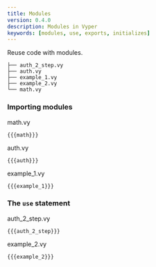 ```yaml
---
title: Modules
version: 0.4.0
description: Modules in Vyper
keywords: [modules, use, exports, initializes]
---
```


Reuse code with modules.

```
├── auth_2_step.vy
├── auth.vy
├── example_1.vy
├── example_2.vy
└── math.vy
```

### Importing modules

math.vy

```vyper
{{{math}}}
```

auth.vy

```vyper
{{{auth}}}
```

example_1.vy

```vyper
{{{example_1}}}
```

### The `use` statement

auth_2_step.vy

```vyper
{{{auth_2_step}}}
```

example_2.vy

```vyper
{{{example_2}}}
```
